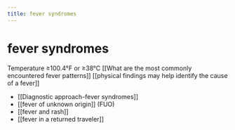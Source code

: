 ```yaml
---
title: fever syndromes
---
```

# fever syndromes

Temperature ≥100.4°F or ≥38°C
[[What are the most commonly encountered fever patterns]]
[[physical findings may help identify the cause of a fever]]
* [[Diagnostic approach-fever syndromes]]
* [[fever of unknown origin]] (FUO)
* [[fever and rash]]
* [[fever in a returned traveler]]
